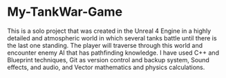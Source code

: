 # My-TankWar-Game

This is a solo project that was created in the Unreal 4 Engine in a highly detailed and atmospheric world in which several tanks battle until there is the last one standing. The player will traverse through this world and encounter enemy AI that has pathfinding knowledge. I have used C++ and Blueprint techniques, Git as version control and backup system, Sound effects, and audio, and Vector mathematics and physics calculations.
